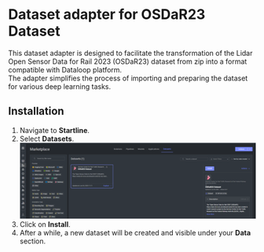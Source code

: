 # Dataset adapter for OSDaR23 Dataset

This dataset adapter is designed to facilitate the transformation of the Lidar Open Sensor Data for Rail 2023 (OSDaR23) 
dataset from zip into a format compatible with Dataloop platform.\
The adapter simplifies the process of importing and preparing the dataset for various deep learning tasks.

## Installation

1. Navigate to **Startline**.
2. Select **Datasets**. \
   ![startline.png](assets%2Fstartline.png)
3. Click on **Install**.
4. After a while, a new dataset will be created and visible under your **Data** section.